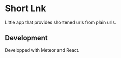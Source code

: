 # Short Lnk

Little app that provides shortened urls from plain urls.

## Development

Developped with Meteor and React.